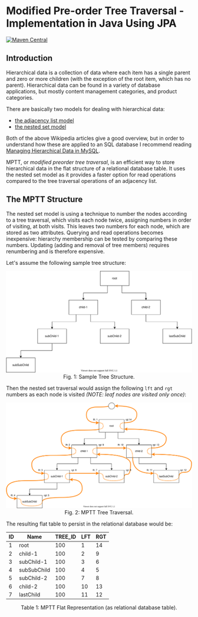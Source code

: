 # Modified Pre-order Tree Traversal - Implementation in Java Using JPA

[![Maven Central](https://maven-badges.herokuapp.com/maven-central/works.hacker/mptt-jpa/badge.svg)](https://search.maven.org/artifact/works.hacker/mptt-jpa)

## Introduction

Hierarchical data is a collection of data where each item has a single parent and zero or more children (with the exception of the root item, which has no parent). Hierarchical data can be found in a variety of database applications, but mostly content management categories, and product categories.

There are basically two models for dealing with hierarchical data:

* [the adjacency list model](https://en.wikipedia.org/wiki/Adjacency_list)
* [the nested set model](https://en.wikipedia.org/wiki/Nested_set_model)

Both of the above Wikipedia articles give a good overview, but in order to understand how these are applied to an SQL database I recommend reading [Managing Hierarchical Data in MySQL](http://mikehillyer.com/articles/managing-hierarchical-data-in-mysql/).

MPTT, or *modified preorder tree traversal*, is an efficient way to store hierarchical data in the flat structure of a relational database table. It uses the nested set model as it provides a faster option for read operations compared to the tree traversal operations of an adjacency list.

## The MPTT Structure

The nested set model is using a technique to number the nodes according to a tree traversal, which visits each node twice, assigning numbers in order of visiting, at both visits. This leaves two numbers for each node, which are stored as two attributes. Querying and read operations becomes inexpensive: hierarchy membership can be tested by comparing these numbers. Updating (adding and removal of tree members) requires renumbering and is therefore expensive.

Let's assume the following sample tree structure:

<img src="diagrams/01-sample-tree.svg" alt="Fig. 1: Sample Tree Structure." style="zoom:88%;" />
<center>Fig. 1: Sample Tree Structure.</center>

Then the nested set traversal would assign the following `lft` and `rgt` numbers as each node is visited *(NOTE: leaf nodes are visited only once)*:

<img src="diagrams/02-tree-traversal.svg" alt="Fig. 2: MPTT Tree Traversal." style="zoom:100%;" />
<center>Fig. 2: MPTT Tree Traversal.</center>

The resulting flat table to persist in the relational database would be:

| ID | Name        | TREE_ID | LFT | RGT |
|----|-------------|---------|-----|-----|
| 1  | root        | 100     | 1   | 14  |
| 2  | child-1     | 100     | 2   | 9   |
| 3  | subChild-1  | 100     | 3   | 6   |
| 4  | subSubChild | 100     | 4   | 5   |
| 5  | subChild-2  | 100     | 7   | 8   |
| 6  | child-2     | 100     | 10  | 13  |
| 7  | lastChild   | 100     | 11  | 12  |

<center>Table 1: MPTT Flat Representation (as relational database table).</center>
